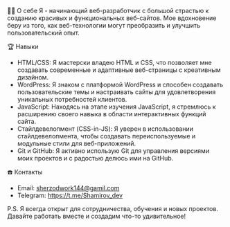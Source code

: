 

🙌🏻 О себе
Я - начинающий веб-разработчик с большой страстью к созданию красивых и функциональных веб-сайтов. Мое вдохновение беру из того, как веб-технологии могут преобразить и улучшить пользовательский опыт.

🏆 Навыки
- HTML/CSS: Я мастерски владею HTML и CSS, что позволяет мне создавать современные и адаптивные веб-страницы с креативным дизайном.
- WordPress: Я знаком с платформой WordPress и способен создавать пользовательские темы и настраивать сайты для удовлетворения уникальных потребностей клиентов.
- JavaScript: Находясь на этапе изучения JavaScript, я стремлюсь к расширению своего навыка в области интерактивных функций сайта.
- Стайлдевелопмент (CSS-in-JS): Я уверен в использовании стайлдевелопмента, чтобы создавать переиспользуемые и модульные стили для веб-приложений.
- Git и GitHub: Я активно использую Git для управления версиями моих проектов и с радостью делюсь ими на GitHub.


☎️ Контакты
- Email: sherzodwork144@gamil.com
- Telegram: https://t.me/Shamirov_dev


P.S. Я всегда открыт для сотрудничества, обучения и новых проектов. Давайте работать вместе и создадим что-то удивительное!
